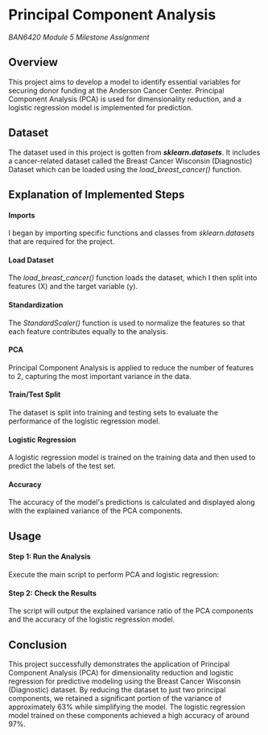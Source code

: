 # Principal Component Analysis
*BAN6420 Module 5 Milestone Assignment*

## Overview
This project aims to develop a model to identify essential variables for securing donor funding at the Anderson Cancer Center. Principal Component Analysis (PCA) is used for dimensionality reduction, and a logistic regression model is implemented for prediction.

## Dataset
The dataset used in this project is gotten from ***sklearn.datasets***. It includes a cancer-related dataset called the Breast Cancer Wisconsin (Diagnostic) Dataset which can be loaded using the *load_breast_cancer()* function.

## Explanation of Implemented Steps
#### Imports 
I began by importing specific functions and classes from *sklearn.datasets* that are required for the project.

#### Load Dataset 
The *load_breast_cancer()* function loads the dataset, which I then split into features (X) and the target variable (y).

#### Standardization 
The *StandardScaler()* function is used to normalize the features so that each feature contributes equally to the analysis.

#### PCA
Principal Component Analysis is applied to reduce the number of features to 2, capturing the most important variance in the data.

#### Train/Test Split 
The dataset is split into training and testing sets to evaluate the performance of the logistic regression model.

#### Logistic Regression
A logistic regression model is trained on the training data and then used to predict the labels of the test set.

#### Accuracy
The accuracy of the model's predictions is calculated and displayed along with the explained variance of the PCA components.

## Usage
#### Step 1: Run the Analysis
Execute the main script to perform PCA and logistic regression:

#### Step 2: Check the Results
The script will output the explained variance ratio of the PCA components and the accuracy of the logistic regression model.

## Conclusion
This project successfully demonstrates the application of Principal Component Analysis (PCA) for dimensionality reduction and logistic regression for predictive modeling using the Breast Cancer Wisconsin (Diagnostic) dataset. By reducing the dataset to just two principal components, we retained a significant portion of the variance of approximately 63% while simplifying the model. The logistic regression model trained on these components achieved a high accuracy of around 97%.

